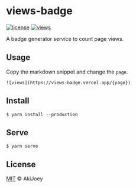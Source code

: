 # views-badge

[![license][license-image]][license-url]
[![views][views-image]][views-url]

A badge generator service to count page views.

## Usage

Copy the markdown snippet and change the `page`.

`![views](https://views-badge.vercel.app/{page})`

## Install

`$ yarn install --production`

## Serve

`$ yarn serve`

## License

[MIT][license-url] © AkiJoey

[license-image]: https://img.shields.io/github/license/akijoey/views-badge
[license-url]: https://github.com/akijoey/views-badge/blob/master/LICENSE
[views-image]: https://views-badge.vercel.app/views-badge
[views-url]: https://github.com/akijoey/views-badge
